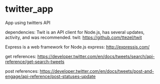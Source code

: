 # twitter_app
App using twitters API

dependencies:
Twit is an API client for Node.js, has several updates, activity, and was recommended.
twit: https://github.com/ttezel/twit

Express is a web framework for Node.js
express: http://expressjs.com/


get references: https://developer.twitter.com/en/docs/tweets/search/api-reference/get-search-tweets

post references: https://developer.twitter.com/en/docs/tweets/post-and-engage/api-reference/post-statuses-update